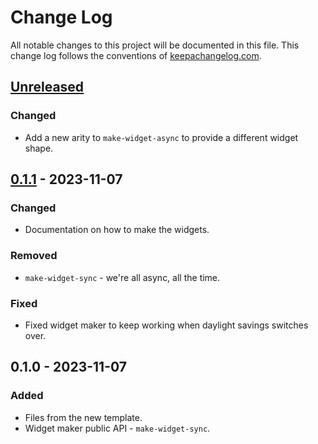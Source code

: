 # Change Log
All notable changes to this project will be documented in this file. This change log follows the conventions of [keepachangelog.com](http://keepachangelog.com/).

## [Unreleased]
### Changed
- Add a new arity to `make-widget-async` to provide a different widget shape.

## [0.1.1] - 2023-11-07
### Changed
- Documentation on how to make the widgets.

### Removed
- `make-widget-sync` - we're all async, all the time.

### Fixed
- Fixed widget maker to keep working when daylight savings switches over.

## 0.1.0 - 2023-11-07
### Added
- Files from the new template.
- Widget maker public API - `make-widget-sync`.

[Unreleased]: https://sourcehost.site/your-name/sorting/compare/0.1.1...HEAD
[0.1.1]: https://sourcehost.site/your-name/sorting/compare/0.1.0...0.1.1
